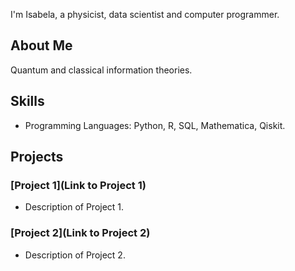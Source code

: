 I'm Isabela, a physicist, data scientist and computer programmer. 

## About Me

Quantum and classical information theories. 

## Skills

- Programming Languages: Python, R, SQL, Mathematica, Qiskit.
## Projects

### [Project 1](Link to Project 1)
- Description of Project 1.

### [Project 2](Link to Project 2)
- Description of Project 2.

